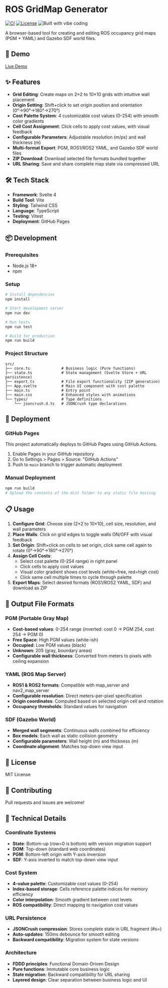 # ROS GridMap Generator

[![CI](https://github.com/ar90n/ros-gridmap-gen/actions/workflows/ci.yml/badge.svg)](https://github.com/ar90n/ros-gridmap-gen/actions/workflows/ci.yml)
[![License](https://img.shields.io/badge/License-Apache%202.0-blue.svg)](https://opensource.org/licenses/Apache-2.0)
![Built with vibe coding](https://img.shields.io/badge/built%20with-vibe%20coding-ff69b4)

A browser-based tool for creating and editing ROS occupancy grid maps (PGM + YAML) and Gazebo SDF world files.

## 🚀 Demo

[Live Demo](https://ar90n.github.io/ros-gridmap-gen/)

## ✨ Features

- **Grid Editing**: Create maps on 2×2 to 10×10 grids with intuitive wall placement
- **Origin Setting**: Shift+click to set origin position and orientation (0°→90°→180°→270°)
- **Cost Palette System**: 4 customizable cost values (0-254) with smooth color gradients
- **Cell Cost Assignment**: Click cells to apply cost values, with visual feedback
- **Configurable Parameters**: Adjustable resolution (m/px) and wall thickness (m)
- **Multi-format Export**: PGM, ROS1/ROS2 YAML, and Gazebo SDF world files
- **ZIP Download**: Download selected file formats bundled together
- **URL Sharing**: Save and share complete map state via compressed URL

## 🛠️ Tech Stack

- **Framework**: Svelte 4
- **Build Tool**: Vite
- **Styling**: Tailwind CSS
- **Language**: TypeScript
- **Testing**: Vitest
- **Deployment**: GitHub Pages

## 📦 Development

### Prerequisites
- Node.js 18+
- npm

### Setup
```bash
# Install dependencies
npm install

# Start development server
npm run dev

# Run tests
npm run test

# Build for production
npm run build
```

### Project Structure
```
src/
├── core.ts              # Business logic (Pure functions)
├── state.ts             # State management (Svelte Store + URL persistence)
├── export.ts            # File export functionality (ZIP generation)
├── App.svelte           # Main UI component with cost palette
├── main.ts              # Entry point
├── main.css             # Enhanced styles with animations
└── types/               # Type definitions
    └── jsoncrush.d.ts   # JSONCrush type declarations
```

## 🚀 Deployment

### GitHub Pages
This project automatically deploys to GitHub Pages using GitHub Actions.

1. Enable Pages in your GitHub repository
2. Go to Settings > Pages > Source: "GitHub Actions"
3. Push to `main` branch to trigger automatic deployment

### Manual Deployment
```bash
npm run build
# Upload the contents of the dist folder to any static file hosting
```

## 📋 Usage

1. **Configure Grid**: Choose size (2×2 to 10×10), cell size, resolution, and wall parameters
2. **Place Walls**: Click on grid edges to toggle walls ON/OFF with visual feedback
3. **Set Origin**: Shift+click on cells to set origin, click same cell again to rotate (0°→90°→180°→270°)
4. **Assign Cell Costs**: 
   - Select cost palette (0-254 range) in right panel
   - Click cells to apply cost values
   - Visual color gradient shows cost levels (white=free, red=high cost)
   - Click same cell multiple times to cycle through palette
5. **Export Maps**: Select desired formats (ROS1/ROS2 YAML, SDF) and download as ZIP

## 🎯 Output File Formats

### PGM (Portable Gray Map)
- **Cost-based values**: 0-254 range (inverted: cost 0 → PGM 254, cost 254 → PGM 0)
- **Free Space**: High PGM values (white-ish)
- **Occupied**: Low PGM values (black)
- **Unknown**: 205 (gray, boundary areas)
- **Configurable wall thickness**: Converted from meters to pixels with ceiling expansion

### YAML (ROS Map Server)
- **ROS1 & ROS2 formats**: Compatible with map_server and nav2_map_server
- **Configurable resolution**: Direct meters-per-pixel specification
- **Origin coordinates**: Computed based on selected origin cell and rotation
- **Occupancy thresholds**: Standard values for navigation

### SDF (Gazebo World)
- **Merged wall segments**: Continuous walls combined for efficiency
- **Box models**: Each wall as static collision geometry
- **Configurable parameters**: Wall height (m) and thickness (m)
- **Coordinate alignment**: Matches top-down view input

## 📜 License

MIT License

## 🤝 Contributing

Pull requests and issues are welcome!

## 🔧 Technical Details

### Coordinate Systems
- **State**: Bottom-up (row=0 is bottom) with version migration support
- **DOM**: Top-down (standard web coordinates)
- **PGM**: Bottom-left origin with Y-axis inversion
- **SDF**: Y-axis inverted to match top-down view input

### Cost System
- **4-value palette**: Customizable cost values (0-254)
- **Index-based storage**: Cells reference palette indices for memory efficiency
- **Color interpolation**: Smooth gradient between cost levels
- **ROS compatibility**: Direct mapping to navigation cost values

### URL Persistence
- **JSONCrush compression**: Stores complete state in URL fragment (#s=)
- **Auto-updates**: 150ms debounce for smooth editing
- **Backward compatibility**: Migration system for state versions

### Architecture
- **FDDD principles**: Functional Domain-Driven Design
- **Pure functions**: Immutable core business logic
- **State migration**: Backward compatibility for URL sharing
- **Layered design**: Clear separation between business logic and UI
